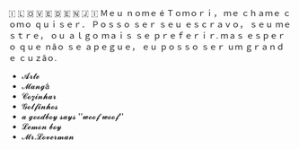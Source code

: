 🇮  🇱 🇴 🇻 🇪  🇩 🇪 🇳 🇯 🇮 
Ｍｅｕ ｎｏｍｅ é Ｔｏｍｏｒｉ， ｍｅ ｃｈａｍｅ ｃｏｍｏ ｑｕｉｓｅｒ．
Ｐｏｓｓｏ ｓｅｒ ｓｅｕ ｅｓｃｒａｖｏ， ｓｅｕ ｍｅｓｔｒｅ， ｏｕ ａｌｇｏ ｍａｉｓ ｓｅ ｐｒｅｆｅｒｉｒ.
ｍａｓ ｅｓｐｅｒｏ ｑｕｅ ｎãｏ ｓｅ ａｐｅｇｕｅ， ｅｕ ｐｏｓｓｏ ｓｅｒ ｕｍ ｇｒａｎｄｅ ｃｕｚãｏ.
- 𝓐𝓻𝓽𝓮
- 𝓜𝓪𝓷𝓰á
- 𝓒𝓸𝔃𝓲𝓷𝓱𝓪𝓻
- 𝓖𝓸𝓵𝓯𝓲𝓷𝓱𝓸𝓼
- 𝓪 𝓰𝓸𝓸𝓭𝓫𝓸𝔂 𝓼𝓪𝔂𝓼 ''𝔀𝓸𝓸𝓯 𝔀𝓸𝓸𝓯'' 
- 𝓛𝓮𝓶𝓸𝓷 𝓫𝓸𝔂
- 𝓜𝓻.𝓛𝓸𝓿𝓮𝓻𝓶𝓪𝓷
<!---
Tomorinaosabeprogramar/Tomorinaosabeprogramar is a ✨ special ✨ repository because its `README.md` (this file) appears on your GitHub profile.
You can click the Preview link to take a look at your changes.
--->
